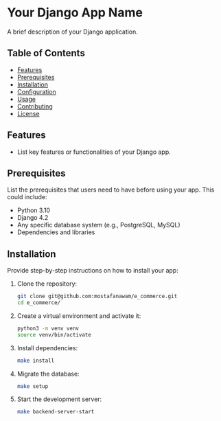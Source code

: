 # Your Django App Name

A brief description of your Django application.

## Table of Contents

- [Features](#features)
- [Prerequisites](#prerequisites)
- [Installation](#installation)
- [Configuration](#configuration)
- [Usage](#usage)
- [Contributing](#contributing)
- [License](#license)

## Features

- List key features or functionalities of your Django app.

## Prerequisites

List the prerequisites that users need to have before using your app. This could include:

- Python 3.10
- Django 4.2
- Any specific database system (e.g., PostgreSQL, MySQL)
- Dependencies and libraries

## Installation

Provide step-by-step instructions on how to install your app:

1. Clone the repository:
   ```bash
   git clone git@github.com:mostafanawam/e_commerce.git
   cd e_commerce/

2. Create a virtual environment and activate it:
   ```bash
   python3 -m venv venv
   source venv/bin/activate

3. Install dependencies:
   ```bash
   make install

4. Migrate the database:
    ```bash
    make setup

5. Start the development server:
    ```bash
    make backend-server-start   